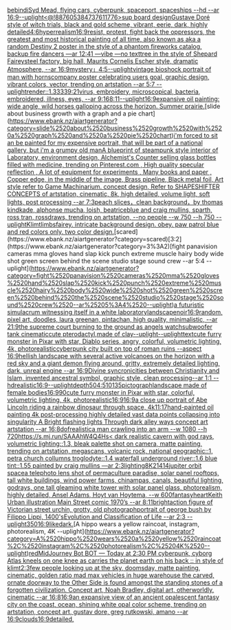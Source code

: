 [be](https://www.ebank.nz/aiartgenerator?category=be)[bindi](https://www.ebank.nz/aiartgenerator?category=bindi)[Syd Mead, flying cars, cyberpunk, spaceport, spaceships --hd --ar 16:9](https://www.ebank.nz/aiartgenerator?category=Syd%2520Mead%2C%2520flying%2520cars%2C%2520cyberpunk%2C%2520spaceport%2C%2520spaceships%2520--hd%2520--ar%252016%3A9)[--uplight](https://www.ebank.nz/aiartgenerator?category=--uplight)[<@!887605384737611776>](https://www.ebank.nz/aiartgenerator?category=%3C%40%21887605384737611776%3E)[sup board design](https://www.ebank.nz/aiartgenerator?category=sup%2520board%2520design)[Gustave Doré style of witch trials, black and gold scheme, vibrant, eerie, dark, highly detailed](https://www.ebank.nz/aiartgenerator?category=Gustave%2520Dor%C3%A9%2520style%2520of%2520witch%2520trials%2C%2520black%2520and%2520gold%2520scheme%2C%2520vibrant%2C%2520eerie%2C%2520dark%2C%2520highly%2520detailed)[4:6](https://www.ebank.nz/aiartgenerator?category=4%3A6)[hyperrealism](https://www.ebank.nz/aiartgenerator?category=hyperrealism)[16:9](https://www.ebank.nz/aiartgenerator?category=16%3A9)[resist, protest, fight back the oppressors, the greatest and most historical painting of all time, also known as aka a random Destiny 2 poster in the style of a phantom fireworks catalog, backup fire dancers —ar 12:41 —vibe —no text](https://www.ebank.nz/aiartgenerator?category=resist%2C%2520protest%2C%2520fight%2520back%2520the%2520oppressors%2C%2520the%2520greatest%2520and%2520most%2520historical%2520painting%2520of%2520all%2520time%2C%2520also%2520known%2520as%2520aka%2520a%2520random%2520Destiny%25202%2520poster%2520in%2520the%2520style%2520of%2520a%2520phantom%2520fireworks%2520catalog%2C%2520backup%2520fire%2520dancers%2520%E2%80%94ar%252012%3A41%2520%E2%80%94vibe%2520%E2%80%94no%2520text)[tree in the style of Shepard Fairey](https://www.ebank.nz/aiartgenerator?category=tree%2520in%2520the%2520style%2520of%2520Shepard%2520Fairey)[steel factory, big hall,  Maurits Cornelis Escher style, dramatic  Atmosphere, --ar 16:9](https://www.ebank.nz/aiartgenerator?category=steel%2520factory%2C%2520big%2520hall%2C%2520%2520Maurits%2520Cornelis%2520Escher%2520style%2C%2520dramatic%2520%2520Atmosphere%2C%2520--ar%252016%3A9)[mystery」](https://www.ebank.nz/aiartgenerator?category=mystery%E3%80%8D)[4:5](https://www.ebank.nz/aiartgenerator?category=4%3A5)[--uplight](https://www.ebank.nz/aiartgenerator?category=--uplight)[vintage bioshock portrait of man with horns](https://www.ebank.nz/aiartgenerator?category=vintage%2520bioshock%2520portrait%2520of%2520man%2520with%2520horns)[company poster celebrating users goal, graphic design, vibrant colors, vector, trending on artstation --ar 5:7 --uplight](https://www.ebank.nz/aiartgenerator?category=company%2520poster%2520celebrating%2520users%2520goal%2C%2520graphic%2520design%2C%2520vibrant%2520colors%2C%2520vector%2C%2520trending%2520on%2520artstation%2520--ar%25205%3A7%2520--uplight)[render::1.3333](https://www.ebank.nz/aiartgenerator?category=render%3A%3A1.3333)[9:21](https://www.ebank.nz/aiartgenerator?category=9%3A21)[virus, embroidery, microscopical, bacteria, embroidered, illness, eyes, --ar 9:16](https://www.ebank.nz/aiartgenerator?category=virus%2C%2520embroidery%2C%2520microscopical%2C%2520bacteria%2C%2520embroidered%2C%2520illness%2C%2520eyes%2C%2520--ar%25209%3A16)[8:11](https://www.ebank.nz/aiartgenerator?category=8%3A11)[--uplight](https://www.ebank.nz/aiartgenerator?category=--uplight)[16:9](https://www.ebank.nz/aiartgenerator?category=16%3A9)[expansive oil painting: wide angle, wild horses galloping across the horizon. Summer prairie.](https://www.ebank.nz/aiartgenerator?category=expansive%2520oil%2520painting%3A%2520wide%2520angle%2C%2520wild%2520horses%2520galloping%2520across%2520the%2520horizon.%2520Summer%2520prairie.)[slide about business growth with a graph and a pie chart](https://www.ebank.nz/aiartgenerator?category=slide%2520about%2520business%2520growth%2520with%2520a%2520graph%2520and%2520a%2520pie%2520chart)[i'm forced to sit an be painted for my expensive portrait, that will be part of a national gallery, but i'm a grumpy old man](https://www.ebank.nz/aiartgenerator?category=i%27m%2520forced%2520to%2520sit%2520an%2520be%2520painted%2520for%2520my%2520expensive%2520portrait%2C%2520that%2520will%2520be%2520part%2520of%2520a%2520national%2520gallery%2C%2520but%2520i%27m%2520a%2520grumpy%2520old%2520man)[A blueprint of steampunk style interior of Laboratory,  environment  design,  Alchemist's Counter selling glass bottles filled with medicine,  trending on Pinterest.com  , High quality specular reflection , A lot of equipment for experiments , Many books and paper ,  Copper  edge, in the middle of the image, Brass pipeline,  Black metal foil,  Art style refer to Game Machinarium.  concept design, Refer to SHAPESHIFTER CONCEPTS  of artstation, cinematic,  8k, high detailed,  volume light,  soft lights,  post processing    --ar 7:3](https://www.ebank.nz/aiartgenerator?category=A%2520blueprint%2520of%2520steampunk%2520style%2520interior%2520of%2520Laboratory%2C%2520%2520environment%2520%2520design%2C%2520%2520Alchemist%27s%2520Counter%2520selling%2520glass%2520bottles%2520filled%2520with%2520medicine%2C%2520%2520trending%2520on%2520Pinterest.com%2520%2520%2C%2520High%2520quality%2520specular%2520reflection%2520%2C%2520A%2520lot%2520of%2520equipment%2520for%2520experiments%2520%2C%2520Many%2520books%2520and%2520paper%2520%2C%2520%2520Copper%2520%2520edge%2C%2520in%2520the%2520middle%2520of%2520the%2520image%2C%2520Brass%2520pipeline%2C%2520%2520Black%2520metal%2520foil%2C%2520%2520Art%2520style%2520refer%2520to%2520Game%2520Machinarium.%2520%2520concept%2520design%2C%2520Refer%2520to%2520SHAPESHIFTER%2520CONCEPTS%2520%2520of%2520artstation%2C%2520cinematic%2C%2520%25208k%2C%2520high%2520detailed%2C%2520%2520volume%2520light%2C%2520%2520soft%2520lights%2C%2520%2520post%2520processing%2520%2520%2520%2520--ar%25207%3A3)[peach slices，clean background，by thomas kindkade, alphonse mucha, loish, beatriceblue and craig mullins, sparth, ross tran, rossdraws, trending on artstation, --no people --w 750 --h 750 --uplight](https://www.ebank.nz/aiartgenerator?category=peach%2520slices%EF%BC%8Cclean%2520background%EF%BC%8Cby%2520thomas%2520kindkade%2C%2520alphonse%2520mucha%2C%2520loish%2C%2520beatriceblue%2520and%2520craig%2520mullins%2C%2520sparth%2C%2520ross%2520tran%2C%2520rossdraws%2C%2520trending%2520on%2520artstation%2C%2520--no%2520people%2520--w%2520750%2520--h%2520750%2520--uplight)[Klimt](https://www.ebank.nz/aiartgenerator?category=Klimt)[limbs](https://www.ebank.nz/aiartgenerator?category=limbs)[fairey. intricate background design. obey. paw patrol blue and red colors only. two color design.](https://www.ebank.nz/aiartgenerator?category=fairey.%2520intricate%2520background%2520design.%2520obey.%2520paw%2520patrol%2520blue%2520and%2520red%2520colors%2520only.%2520two%2520color%2520design.)[scared](https://www.ebank.nz/aiartgenerator?category=scared)[3:2](https://www.ebank.nz/aiartgenerator?category=3%3A2)[fight panavision cameras mma gloves hand slap kick punch extreme muscle hairy body wide shot green screen behind the scene studio stage sound crew --ar 5:4 --uplight](https://www.ebank.nz/aiartgenerator?category=fight%2520panavision%2520cameras%2520mma%2520gloves%2520hand%2520slap%2520kick%2520punch%2520extreme%2520muscle%2520hairy%2520body%2520wide%2520shot%2520green%2520screen%2520behind%2520the%2520scene%2520studio%2520stage%2520sound%2520crew%2520--ar%25205%3A4%2520--uplight)[a futuristic simulacrum witnessing itself in a white laboratory](https://www.ebank.nz/aiartgenerator?category=a%2520futuristic%2520simulacrum%2520witnessing%2520itself%2520in%2520a%2520white%2520laboratory)[landscape](https://www.ebank.nz/aiartgenerator?category=landscape)[noir](https://www.ebank.nz/aiartgenerator?category=noir)[16:9](https://www.ebank.nz/aiartgenerator?category=16%3A9)[random, pixel art, doodles, laura greenan, pintachan, high quality, minimalistic, --ar 21:9](https://www.ebank.nz/aiartgenerator?category=random%2C%2520pixel%2520art%2C%2520doodles%2C%2520laura%2520greenan%2C%2520pintachan%2C%2520high%2520quality%2C%2520minimalistic%2C%2520--ar%252021%3A9)[the supreme court burning to the ground as angels watch](https://www.ebank.nz/aiartgenerator?category=the%2520supreme%2520court%2520burning%2520to%2520the%2520ground%2520as%2520angels%2520watch)[subwoofer tank cinematic](https://www.ebank.nz/aiartgenerator?category=subwoofer%2520tank%2520cinematic)[cute pterodactyl,made of clay](https://www.ebank.nz/aiartgenerator?category=cute%2520pterodactyl%2Cmade%2520of%2520clay)[--uplight](https://www.ebank.nz/aiartgenerator?category=--uplight)[--uplight](https://www.ebank.nz/aiartgenerator?category=--uplight)[text](https://www.ebank.nz/aiartgenerator?category=text)[cute furry monster in Pixar with star, Diablo series, angry, colorful, volumetric lighting, 4k, photorealistic](https://www.ebank.nz/aiartgenerator?category=cute%2520furry%2520monster%2520in%2520Pixar%2520with%2520star%2C%2520Diablo%2520series%2C%2520angry%2C%2520colorful%2C%2520volumetric%2520lighting%2C%25204k%2C%2520photorealistic)[cyberpunk city built on top of roman ruins --aspect 16:9](https://www.ebank.nz/aiartgenerator?category=cyberpunk%2520city%2520built%2520on%2520top%2520of%2520roman%2520ruins%2520--aspect%252016%3A9)[hellish landscape with several active volcanoes on the horizon with a red sky and a giant demon flying around, gritty, extremely detailed lighting, dark, unreal engine --ar 16:9](https://www.ebank.nz/aiartgenerator?category=hellish%2520landscape%2520with%2520several%2520active%2520volcanoes%2520on%2520the%2520horizon%2520with%2520a%2520red%2520sky%2520and%2520a%2520giant%2520demon%2520flying%2520around%2C%2520gritty%2C%2520extremely%2520detailed%2520lighting%2C%2520dark%2C%2520unreal%2520engine%2520--ar%252016%3A9)[Divine syncronicities between Christianity and Islam, invented ancestral symbol, graphic style, clean processing--ar 1:1 --hd](https://www.ebank.nz/aiartgenerator?category=Divine%2520syncronicities%2520between%2520Christianity%2520and%2520Islam%2C%2520invented%2520ancestral%2520symbol%2C%2520graphic%2520style%2C%2520clean%2520processing--ar%25201%3A1%2520--hd)[realistic](https://www.ebank.nz/aiartgenerator?category=realistic)[16:9](https://www.ebank.nz/aiartgenerator?category=16%3A9)[--uplight](https://www.ebank.nz/aiartgenerator?category=--uplight)[depth](https://www.ebank.nz/aiartgenerator?category=depth)[50](https://www.ebank.nz/aiartgenerator?category=50)[4:5](https://www.ebank.nz/aiartgenerator?category=4%3A5)[10135](https://www.ebank.nz/aiartgenerator?category=10135)[](https://www.ebank.nz/aiartgenerator?category=)[pictograph](https://www.ebank.nz/aiartgenerator?category=pictograph)[landscape made of female bodies](https://www.ebank.nz/aiartgenerator?category=landscape%2520made%2520of%2520female%2520bodies)[16:9](https://www.ebank.nz/aiartgenerator?category=16%3A9)[90](https://www.ebank.nz/aiartgenerator?category=90)[cute furry monster in Pixar with star, colorful, volumetric lighting, 4k, photorealistic](https://www.ebank.nz/aiartgenerator?category=cute%2520furry%2520monster%2520in%2520Pixar%2520with%2520star%2C%2520colorful%2C%2520volumetric%2520lighting%2C%25204k%2C%2520photorealistic)[16:9](https://www.ebank.nz/aiartgenerator?category=16%3A9)[16:9](https://www.ebank.nz/aiartgenerator?category=16%3A9)[a close up portrait of Abe Lincoln riding a rainbow dinosaur through space, 4k](https://www.ebank.nz/aiartgenerator?category=a%2520close%2520up%2520portrait%2520of%2520Abe%2520Lincoln%2520riding%2520a%2520rainbow%2520dinosaur%2520through%2520space%2C%25204k)[](https://www.ebank.nz/aiartgenerator?category=)[11:17](https://www.ebank.nz/aiartgenerator?category=11%3A17)[hand-painted oil painting 4k post-processing highly detailed vast data points collapsing into singularity A Bright flashing lights Through dark alley ways concept art artstation --ar 16:8](https://www.ebank.nz/aiartgenerator?category=hand-painted%2520oil%2520painting%25204k%2520post-processing%2520highly%2520detailed%2520vast%2520data%2520points%2520collapsing%2520into%2520singularity%2520A%2520Bright%2520flashing%2520lights%2520Through%2520dark%2520alley%2520ways%2520concept%2520art%2520artstation%2520--ar%252016%3A8)[dof](https://www.ebank.nz/aiartgenerator?category=dof)[realistic](https://www.ebank.nz/aiartgenerator?category=realistic)[a man crawling into an arm --w 1080 --h 720](https://www.ebank.nz/aiartgenerator?category=a%2520man%2520crawling%2520into%2520an%2520arm%2520--w%25201080%2520--h%2520720)[<https://s.mj.run/SAAAhW4Q4Hs>](https://www.ebank.nz/aiartgenerator?category=%3Chttps%3A//s.mj.run/SAAAhW4Q4Hs%3E)[< dark realistic cavern with god rays, volumetric lighting::1.3, bleak palette shot on camera, matte painting, trending on artstation, megascans, volcanic rock, national geographic::1, petra church collumns troglodyte::1.4 waterfall underground river::1.6 blue tint::1.55 painted by craig mullins —ar 2:3](https://www.ebank.nz/aiartgenerator?category=%3C%2520dark%2520realistic%2520cavern%2520with%2520god%2520rays%2C%2520volumetric%2520lighting%3A%3A1.3%2C%2520bleak%2520palette%2520shot%2520on%2520camera%2C%2520matte%2520painting%2C%2520trending%2520on%2520artstation%2C%2520megascans%2C%2520volcanic%2520rock%2C%2520national%2520geographic%3A%3A1%2C%2520petra%2520church%2520collumns%2520troglodyte%3A%3A1.4%2520waterfall%2520underground%2520river%3A%3A1.6%2520blue%2520tint%3A%3A1.55%2520painted%2520by%2520craig%2520mullins%2520%E2%80%94ar%25202%3A3)[lighting](https://www.ebank.nz/aiartgenerator?category=lighting)[8K](https://www.ebank.nz/aiartgenerator?category=8K)[21414](https://www.ebank.nz/aiartgenerator?category=21414)[jupiter orbit space](https://www.ebank.nz/aiartgenerator?category=jupiter%2520orbit%2520space)[a telephoto lens shot of permaculture paradise, solar panel rooftops, tall white buildings, wind power farms, chinampas, canals, beautiful lighting, godrays, one tall gleaming white tower with solar panel glass, photorealism, highly detailed, Ansel Adams, Hoyt van Hoytema, --w 600](https://www.ebank.nz/aiartgenerator?category=a%2520telephoto%2520lens%2520shot%2520of%2520permaculture%2520paradise%2C%2520solar%2520panel%2520rooftops%2C%2520tall%2520white%2520buildings%2C%2520wind%2520power%2520farms%2C%2520chinampas%2C%2520canals%2C%2520beautiful%2520lighting%2C%2520godrays%2C%2520one%2520tall%2520gleaming%2520white%2520tower%2520with%2520solar%2520panel%2520glass%2C%2520photorealism%2C%2520highly%2520detailed%2C%2520Ansel%2520Adams%2C%2520Hoyt%2520van%2520Hoytema%2C%2520--w%2520600)[fantasy](https://www.ebank.nz/aiartgenerator?category=fantasy)[heart](https://www.ebank.nz/aiartgenerator?category=heart)[Keith Urban illustration Main Street comic 1970’s --ar 8:11](https://www.ebank.nz/aiartgenerator?category=Keith%2520Urban%2520illustration%2520Main%2520Street%2520comic%25201970%E2%80%99s%2520--ar%25208%3A11)[bright](https://www.ebank.nz/aiartgenerator?category=bright)[action figure of Victorian street urchin, grotty, old photograph](https://www.ebank.nz/aiartgenerator?category=action%2520figure%2520of%2520Victorian%2520street%2520urchin%2C%2520grotty%2C%2520old%2520photograph)[portrait of george bush by Filippo Lippi, 1400's](https://www.ebank.nz/aiartgenerator?category=portrait%2520of%2520george%2520bush%2520by%2520Filippo%2520Lippi%2C%25201400%27s)[Evolution and Classification of Life --ar 2:3 --uplight](https://www.ebank.nz/aiartgenerator?category=Evolution%2520and%2520Classification%2520of%2520Life%2520--ar%25202%3A3%2520--uplight)[350](https://www.ebank.nz/aiartgenerator?category=350)[16:9](https://www.ebank.nz/aiartgenerator?category=16%3A9)[like](https://www.ebank.nz/aiartgenerator?category=like)[dark.](https://www.ebank.nz/aiartgenerator?category=dark.)[A hippo wears a yellow raincoat, instagram, photorealism, 4K --uplight](https://www.ebank.nz/aiartgenerator?category=A%2520hippo%2520wears%2520a%2520yellow%2520raincoat%2C%2520instagram%2C%2520photorealism%2C%25204K%2520--uplight)[red](https://www.ebank.nz/aiartgenerator?category=red)[MidJourney Bot BOT  — Today at 2:30 PM cyberpunk, cyborg Atlas kneels on one knee as carries the planet earth on his back :: in style of klimt](https://www.ebank.nz/aiartgenerator?category=MidJourney%2520Bot%2520BOT%2520%2520%E2%80%94%2520Today%2520at%25202%3A30%2520PM%2520cyberpunk%2C%2520cyborg%2520Atlas%2520kneels%2520on%2520one%2520knee%2520as%2520carries%2520the%2520planet%2520earth%2520on%2520his%2520back%2520%3A%3A%2520in%2520style%2520of%2520klimt)[2:3](https://www.ebank.nz/aiartgenerator?category=2%3A3)[few people looking up at the sky, doomsday, matte painting, cinematic, golden ratio mad max vehicles in huge warehouse the carved, ornate doorway to the Other Side is found amongst the standing stones of a forgotten civilization. Concept art, Noah Bradley, digital art, otherworldly, cinematic --ar 16:8](https://www.ebank.nz/aiartgenerator?category=few%2520people%2520looking%2520up%2520at%2520the%2520sky%2C%2520doomsday%2C%2520matte%2520painting%2C%2520cinematic%2C%2520golden%2520ratio%2520mad%2520max%2520vehicles%2520in%2520huge%2520warehouse%2520the%2520carved%2C%2520ornate%2520doorway%2520to%2520the%2520Other%2520Side%2520is%2520found%2520amongst%2520the%2520standing%2520stones%2520of%2520a%2520forgotten%2520civilization.%2520Concept%2520art%2C%2520Noah%2520Bradley%2C%2520digital%2520art%2C%2520otherworldly%2C%2520cinematic%2520--ar%252016%3A8)[16:9](https://www.ebank.nz/aiartgenerator?category=16%3A9)[an expansive view of an ancient opalescent fantasy city on the coast, ocean, shining white opal color scheme, trending on artstation, concept art, gustav dore, greg rutkowski, amano --ar 16:9](https://www.ebank.nz/aiartgenerator?category=an%2520expansive%2520view%2520of%2520an%2520ancient%2520opalescent%2520fantasy%2520city%2520on%2520the%2520coast%2C%2520ocean%2C%2520shining%2520white%2520opal%2520color%2520scheme%2C%2520trending%2520on%2520artstation%2C%2520concept%2520art%2C%2520gustav%2520dore%2C%2520greg%2520rutkowski%2C%2520amano%2520--ar%252016%3A9)[clouds](https://www.ebank.nz/aiartgenerator?category=clouds)[16:9](https://www.ebank.nz/aiartgenerator?category=16%3A9)[detailed,](https://www.ebank.nz/aiartgenerator?category=detailed%2C)